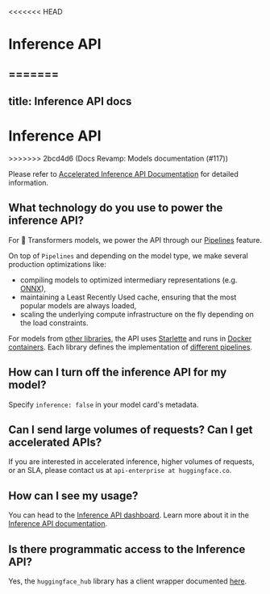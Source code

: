 <<<<<<< HEAD
# Inference API
=======
---
title: Inference API docs
---

<h1>Inference API</h1>
>>>>>>> 2bcd4d6 (Docs Revamp: Models documentation (#117))

Please refer to [Accelerated Inference API Documentation](https://api-inference.huggingface.co/docs/python/html/index.html) for detailed information.


## What technology do you use to power the inference API?

For 🤗 Transformers models, we power the API through our [Pipelines](https://huggingface.co/transformers/main_classes/pipelines.html) feature.

On top of `Pipelines` and depending on the model type, we make several production optimizations like:
- compiling models to optimized intermediary representations (e.g. [ONNX](https://medium.com/microsoftazure/accelerate-your-nlp-pipelines-using-hugging-face-transformers-and-onnx-runtime-2443578f4333)),
- maintaining a Least Recently Used cache, ensuring that the most popular models are always loaded,
- scaling the underlying compute infrastructure on the fly depending on the load constraints.

For models from [other libraries](/docs/hub/libraries), the API uses [Starlette](https://www.starlette.io) and runs in [Docker containers](https://github.com/huggingface/api-inference-community/tree/main/docker_images). Each library defines the implementation of [different pipelines](https://github.com/huggingface/api-inference-community/tree/main/docker_images/sentence_transformers/app/pipelines).


## How can I turn off the inference API for my model?

Specify `inference: false` in your model card's metadata.


## Can I send large volumes of requests? Can I get accelerated APIs?

If you are interested in accelerated inference, higher volumes of requests, or an SLA, please contact us at `api-enterprise at huggingface.co`.

## How can I see my usage?

You can head to the [Inference API dashboard](https://api-inference.huggingface.co/dashboard/). Learn more about it in the [Inference API documentation](https://api-inference.huggingface.co/docs/python/html/usage.html#api-usage-dashboard).

## Is there programmatic access to the Inference API?

Yes, the `huggingface_hub` library has a client wrapper documented [here](https://huggingface.co/docs/huggingface_hub/how-to-inference).
